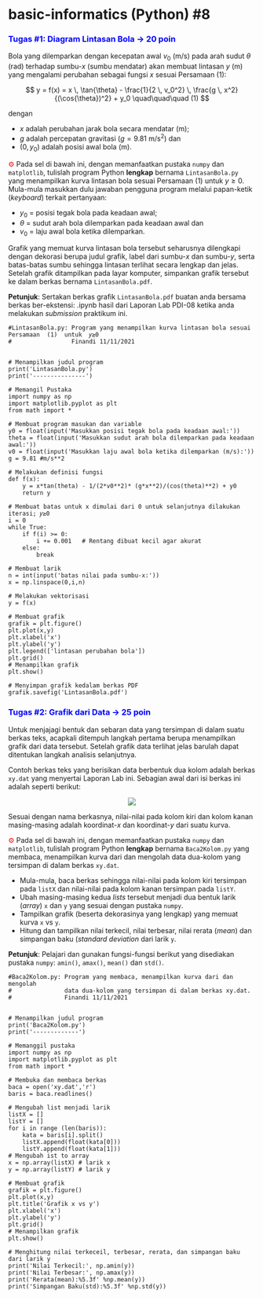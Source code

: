 # basic-informatics (Python) #8


### <span style="color:blue">Tugas #1: Diagram Lintasan Bola &#8594; 20 poin</span>

Bola yang dilemparkan dengan kecepatan awal $v_0$ (m/s) pada arah sudut $\theta$ (rad) terhadap sumbu-$x$ (sumbu mendatar) akan membuat lintasan $y$ (m) yang mengalami perubahan sebagai fungsi $x$ sesuai Persamaan $(1)$:

$$ y = f(x) = x \, \tan{\theta} - \frac{1}{2 \, v_0^2} \, \frac{g \, x^2}{(\cos{\theta})^2} + y_0 \quad\quad\quad (1) $$

dengan

- $x$ adalah perubahan jarak bola secara mendatar (m);
- $g$ adalah percepatan gravitasi ($g = 9.81$ m/s$^2$) dan
- $(0, y_0)$ adalah posisi awal bola (m).

<span style="color:red">&#9881;</span> Pada sel di bawah ini, dengan memanfaatkan pustaka `numpy` dan `matplotlib`, tulislah program Python <b>lengkap</b> bernama `LintasanBola.py` yang menampilkan kurva lintasan bola sesuai Persamaan $(1)$ untuk $y \geq 0$. Mula-mula masukkan dulu jawaban pengguna program melalui papan-ketik (<i>keyboard</i>) terkait pertanyaan:

- $y_0$ = posisi tegak bola pada keadaan awal;
- $\theta$ = sudut arah bola dilemparkan pada keadaan awal dan
- $v_0$ = laju awal bola ketika dilemparkan.

Grafik yang memuat kurva lintasan bola tersebut seharusnya dilengkapi dengan dekorasi berupa judul grafik, label dari sumbu-$x$ dan sumbu-$y$, serta batas-batas sumbu sehingga lintasan terlihat secara lengkap dan jelas. Setelah grafik ditampilkan pada layar komputer, simpankan grafik tersebut ke dalam berkas bernama `LintasanBola.pdf`.

<b>Petunjuk</b>: Sertakan berkas grafik `LintasanBola.pdf` buatan anda bersama berkas ber-ekstensi: .ipynb hasil dari Laporan Lab PDI-08 ketika anda melakukan <i>submission</i> praktikum ini.
```
#LintasanBola.py: Program yang menampilkan kurva lintasan bola sesuai Persamaan  (1)  untuk  𝑦≥0 
#                 Finandi 11/11/2021


# Menampilkan judul program
print('LintasanBola.py')
print('---------------')

# Memangil Pustaka
import numpy as np
import matplotlib.pyplot as plt
from math import *

# Membuat program masukan dan variable
y0 = float(input('Masukkan posisi tegak bola pada keadaan awal:'))
theta = float(input('Masukkan sudut arah bola dilemparkan pada keadaan awal:'))
v0 = float(input('Masukkan laju awal bola ketika dilemparkan (m/s):'))
g = 9.81 #m/s**2

# Melakukan definisi fungsi
def f(x):
    y = x*tan(theta) - 1/(2*v0**2)* (g*x**2)/(cos(theta)**2) + y0
    return y

# Membuat batas untuk x dimulai dari 0 untuk selanjutnya dilakukan iterasi; 𝑦≥0
i = 0
while True:
    if f(i) >= 0:
        i += 0.001   # Rentang dibuat kecil agar akurat
    else:
        break

# Membuat larik
n = int(input('batas nilai pada sumbu-x:'))
x = np.linspace(0,i,n)

# Melakukan vektorisasi
y = f(x)

# Membuat grafik
grafik = plt.figure()
plt.plot(x,y)
plt.xlabel('x')
plt.ylabel('y')
plt.legend(['lintasan perubahan bola'])
plt.grid()
# Menampilkan grafik
plt.show()

# Menyimpan grafik kedalam berkas PDF 
grafik.savefig('LintasanBola.pdf')
```


### <span style="color:blue">Tugas #2: Grafik dari Data &#8594; 25 poin</span>

Untuk menjajagi bentuk dan sebaran data yang tersimpan di dalam suatu berkas teks, acapkali ditempuh langkah pertama berupa menampilkan grafik dari data tersebut. Setelah grafik data terlihat jelas barulah dapat ditentukan langkah analisis selanjutnya.

Contoh berkas teks yang berisikan data berbentuk dua kolom adalah berkas `xy.dat` yang menyertai Laporan Lab ini. Sebagian awal dari isi berkas ini adalah seperti berikut:

<center><img src="xy.png"></center>

Sesuai dengan nama berkasnya, nilai-nilai pada kolom kiri dan kolom kanan masing-masing adalah koordinat-$x$ dan koordinat-$y$ dari suatu kurva.

<span style="color:red">&#9881;</span> Pada sel di bawah ini, dengan memanfaatkan pustaka `numpy` dan `matplotlib`, tulislah program Python <b>lengkap</b> bernama `Baca2Kolom.py` yang membaca, menampilkan kurva dari dan mengolah data dua-kolom yang tersimpan di dalam berkas `xy.dat`.

- Mula-mula, baca berkas sehingga nilai-nilai pada kolom kiri tersimpan pada `listX` dan nilai-nilai pada kolom kanan tersimpan pada `listY`.
- Ubah masing-masing kedua <i>lists</i> tersebut menjadi dua bentuk larik (<i>array</i>) `x` dan `y` yang sesuai dengan pustaka `numpy`.
- Tampilkan grafik (beserta dekorasinya yang lengkap) yang memuat kurva `x` vs `y`.
- Hitung dan tampilkan nilai terkecil, nilai terbesar,  nilai rerata (<i>mean</i>) dan simpangan baku (<i>standard deviation</i> dari larik `y`.

<b>Petunjuk</b>: Pelajari dan gunakan fungsi-fungsi berikut yang disediakan pustaka `numpy`: `amin()`, `amax()`, `mean()` dan `std()`.
```
#Baca2Kolom.py: Program yang membaca, menampilkan kurva dari dan mengolah 
#               data dua-kolom yang tersimpan di dalam berkas xy.dat.
#               Finandi 11/11/2021


# Menampilkan judul program
print('Baca2Kolom.py')
print('-------------')

# Memanggil pustaka
import numpy as np
import matplotlib.pyplot as plt
from math import *

# Membuka dan membaca berkas
baca = open('xy.dat','r')
baris = baca.readlines()

# Mengubah list menjadi larik
listX = [] 
listY = []
for i in range (len(baris)):
    kata = baris[i].split()
    listX.append(float(kata[0]))
    listY.append(float(kata[1]))
# Mengubah ist to array
x = np.array(listX) # larik x
y = np.array(listY) # larik y

# Membuat grafik
grafik = plt.figure()
plt.plot(x,y)
plt.title('Grafik x vs y')
plt.xlabel('x')
plt.ylabel('y')
plt.grid()
# Menampilkan grafik
plt.show()

# Menghitung nilai terkeceil, terbesar, rerata, dan simpangan baku dari larik y
print('Nilai Terkecil:', np.amin(y))
print('Nilai Terbesar:', np.amax(y))
print('Rerata(mean):%5.3f' %np.mean(y))
print('Simpangan Baku(std):%5.3f' %np.std(y))
```
